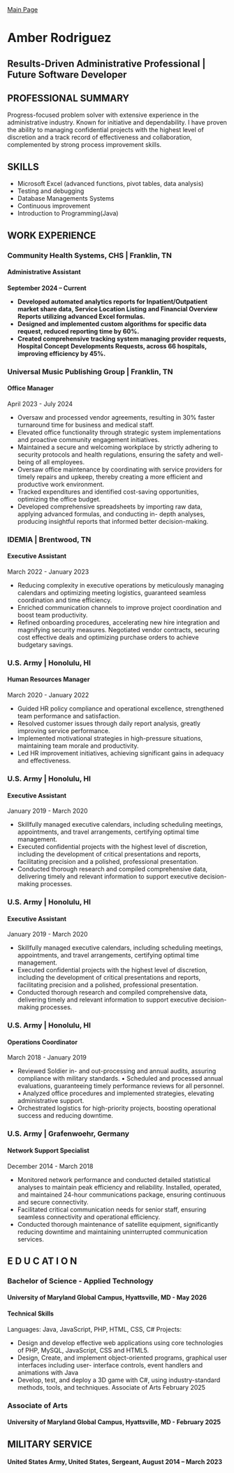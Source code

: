 <body> 
<a href="https://github.com/AmberKRodriguez/Portfolio-">Main Page</a> 
<br>
<h1>Amber Rodriguez</h1>
<h2>Results-Driven Administrative Professional | Future Software Developer</h2>

<h2>PROFESSIONAL SUMMARY</h2>
<p>
Progress-focused problem solver with extensive experience in the administrative industry. Known for initiative and dependability. I have proven the ability to managing confidential projects with the highest level of discretion and a track record of effectiveness and collaboration, complemented by strong process improvement skills.</p>


<h2>SKILLS</h2>
  <ul>
    <li>Microsoft Excel (advanced functions, pivot tables, data analysis)</li>
    <li>Testing and debugging</li>
    <li>Database Managements Systems</li>
    <li>Continuous improvement</li>
    <li>Introduction to Programming(Java)</li>
  </ul>

<h2>WORK EXPERIENCE</h2>
<p>
<h3>Community Health Systems, CHS | Franklin, TN</h3>
<h4>Administrative Assistant<h4>
September 2024 – Current
<ul>
  <li>Developed automated analytics reports for Inpatient/Outpatient market share data, Service Location Listing and
  Financial Overview Reports utilizing advanced Excel formulas.</li>
  <li>Designed and implemented custom algorithms for specific data request, reduced reporting time by 60%.</li>
  <li>Created comprehensive tracking system managing provider requests, Hospital Concept Developments Requests, across 66 hospitals, 
    improving efficiency by 45%.</li>
</ul></p>

<p>
<h3>Universal Music Publishing Group | Franklin, TN</h3>
<h4>Office Manager</h4>
April 2023 - July 2024 
<ul>
  <li>Oversaw and processed vendor agreements, resulting in 30% faster turnaround time for business and medical staff.</li>
  <li>Elevated office functionality through strategic system implementations and proactive community engagement initiatives.</li>
  <li>Maintained a secure and welcoming workplace by strictly adhering to security protocols and health regulations, ensuring the safety and well-being of all employees.</li>
  <li>Oversaw office maintenance by coordinating with service providers for timely repairs and upkeep, thereby creating a more efficient and productive work environment.</li>
  <li>Tracked expenditures and identified cost-saving opportunities, optimizing the office budget.</li>
  <li>Developed comprehensive spreadsheets by importing raw data, applying advanced formulas, and conducting in-
  depth analyses, producing insightful reports that informed better decision-making.</li>
</ul></p>

<p>
<h3>IDEMIA | Brentwood, TN </h3>
<h4>Executive Assistant</h4>
March 2022 - January 2023 
<ul>
  <li>Reducing complexity in executive operations by meticulously managing calendars and optimizing meeting logistics, guaranteed seamless coordination and time efficiency.</li>
  <li>Enriched communication channels to improve project coordination and boost team productivity.</li>
  <li>Refined onboarding procedures, accelerating new hire integration and magnifying security measures. Negotiated
  vendor contracts, securing cost effective deals and optimizing purchase orders to achieve budgetary savings.</li>
</ul></p>

<p>
 <h3>U.S. Army | Honolulu, HI</h3>
 <h4>Human Resources Manager</h4>
  March 2020 - January 2022 
 <ul>   
<li>Guided HR policy compliance and operational excellence, strengthened team performance and satisfaction.</li>
<li>Resolved customer issues through daily report analysis, greatly improving service performance.</li>
<li>Implemented motivational strategies in high-pressure situations, maintaining team morale and productivity.</li>
<li>Led HR improvement initiatives, achieving significant gains in adequacy and effectiveness.</li>
 </ul></p>

<p>
<h3>U.S. Army | Honolulu, HI </h3>
<h4>Executive Assistant</h4>
January 2019 - March 2020 
<ul>
  <li>Skillfully managed executive calendars, including scheduling meetings, appointments, and travel arrangements, certifying optimal time management.
  <li>Executed confidential projects with the highest level of discretion, including the development of critical presentations and reports, facilitating precision and a polished, professional presentation.
  <li>Conducted thorough research and compiled comprehensive data, delivering timely and relevant information to support executive decision-making processes.
 </ul></p>

<p> 
 <h3>U.S. Army | Honolulu, HI </h3>
<h4>Executive Assistant</h4>
January 2019 - March 2020 
<ul>
  <li>Skillfully managed executive calendars, including scheduling meetings, appointments, and travel arrangements, certifying optimal time management.
  <li>Executed confidential projects with the highest level of discretion, including the development of critical presentations and reports, facilitating precision and a polished, professional presentation.
  <li>Conducted thorough research and compiled comprehensive data, delivering timely and relevant information to support executive decision-making processes.
 </ul></p>

<p>
 <h3>U.S. Army | Honolulu, HI</h3> 
<h4>Operations Coordinator</h4>
March 2018 - January 2019
<ul>
  <li>Reviewed Soldier in- and out-processing and annual audits, assuring compliance with military standards. • Scheduled and processed annual evaluations, guaranteeing timely performance reviews for all personnel. • Analyzed office procedures and implemented strategies, elevating administrative support.
  <li>Orchestrated logistics for high-priority projects, boosting operational success and reducing downtime.
 </ul>
 </p>

<p> 
<h3>U.S. Army | Grafenwoehr, Germany</h3>
<h4>Network Support Specialist</h4>
December 2014 - March 2018
<ul>
  <li>Monitored network performance and conducted detailed statistical analyses to maintain peak efficiency and reliability. Installed, operated, and    maintained 24-hour communications package, ensuring continuous and secure connectivity.
  <li>Facilitated critical communication needs for senior staff, ensuring seamless connectivity and operational efficiency.
  <li>Conducted thorough maintenance of satellite equipment, significantly reducing downtime and maintaining uninterrupted communication services.
</ul></p>


<h2>E D U C AT I O N</h2>
<p> 
<h3>Bachelor of Science - Applied Technology</h3>
<h4>University of Maryland Global Campus, Hyattsville, MD - May 2026</h4>
</p>

<p> 
<h4>Technical Skills</h4>
Languages: Java, JavaScript, PHP, HTML, CSS, C# Projects:
<ul>
  <li>Design and develop effective web applications using core technologies of PHP, MySQL, JavaScript, CSS and HTML5.</li>
  <li>Design, Create, and implement object-oriented programs, graphical user interfaces including user- interface controls, event handlers and animations with Java</li>
  <li>Develop, test, and deploy a 3D game with C#, using industry-standard methods, tools, and techniques. Associate of Arts February 2025</li>
 </ul></p> 
 
<p> 
<h3>Associate of Arts</h3>
<h4>University of Maryland Global Campus, Hyattsville, MD - February 2025</h4>
</p>
<p>

<h2>MILITARY SERVICE</h2>
<h4>United States Army, United States, Sergeant, August 2014 – March 2023</h4>
</p> 



</body>
